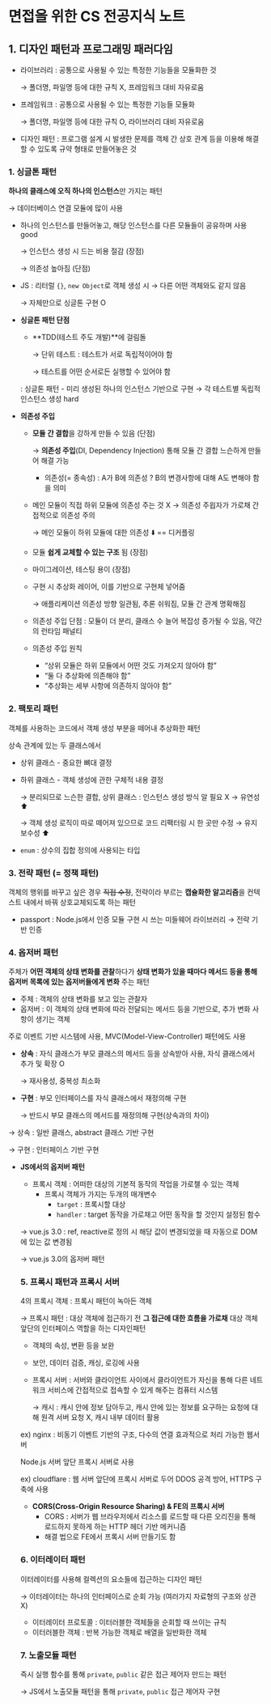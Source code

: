# 면접을 위한 CS 전공지식 노트

## 1. 디자인 패턴과 프로그래밍 패러다임

- 라이브러리 : 공통으로 사용될 수 있는 특정한 기능들을 모듈화한 것
    
    → 폴더명, 파일명 등에 대한 규칙 X, 프레임워크 대비 자유로움
    
- 프레임워크 : 공통으로 사용될 수 있는 특정한 기능들 모듈화
    
    → 폴더명, 파일명 등에 대한 규칙 O, 라이브러리 대비 자유로움
    

- 디자인 패턴 : 프로그램 설계 시 발생한 문제를 객체 간 상호 관계 등을 이용해 해결할 수 있도록 규약 형태로 만들어놓은 것

### 1. 싱글톤 패턴

**하나의 클래스에 오직 하나의 인스턴스**만 가지는 패턴

→ 데이터베이스 연결 모듈에 많이 사용

- 하나의 인스턴스를 만들어놓고, 해당 인스턴스를 다른 모듈들이 공유하며 사용 good
    
    → 인스턴스 생성 시 드는 비용 절감 (장점)
    
    → 의존성 높아짐 (단점)
    

- JS : 리터럴 `{}`, `new Object`로 객체 생성 시 → 다른 어떤 객체와도 같지 않음
    
    → 자체만으로 싱글톤 구현 O 
    

[](https://github.com/wnghdcjfe/csnote/blob/main/ch1/3.js)

- **싱글톤 패턴 단점**
    - **TDD(테스트 주도 개발)**에 걸림돌
        
        → 단위 테스트 : 테스트가 서로 독립적이어야 함 
        
        → 테스트를 어떤 순서로든 실행할 수 있어야 함
        
    
    : 싱글톤 패턴 - 미리 생성된 하나의 인스턴스 기반으로 구현 → 각 테스트별 독립적 인스턴스 생성 hard
    
- **의존성 주입**
    - **모듈 간 결합**을 강하게 만들 수 있음 (단점)
        
        → **의존성 주입**(DI, Dependency Injection) 통해 모듈 간 결합 느슨하게 만들어 해결 가능
        
        - 의존성(= 종속성) : A가 B에 의존성 ? B의 변경사항에 대해 A도 변해야 함을 의미
    - 메인 모듈이 직접 하위 모듈에 의존성 주는 것 X → 의존성 주읩자가 가로채 간접적으로 의존성 주의
        
        → 메인 모듈이 하위 모듈에 대한 의존성 ⬇️ == 디커플링
        
    - 모듈 **쉽게 교체할 수 있는 구조** 됨 (장점)
    - 마이그레이션, 테스팅 용이 (장점)
    - 구현 시 추상화 레이어, 이를 기반으로 구현체 넣어줌
        
        → 애플리케이션 의존성 방향 일관됨, 추론 쉬워짐, 모듈 간 관계 명확해짐
        
    - 의존성 주입 단점 : 모듈이 더 분리, 클래스 수 늘어 복잡성 증가될 수 있음, 약간의 런타임 패널티
    - 의존성 주입 원칙
        - “상위 모듈은 하위 모듈에서 어떤 것도 가져오지 않아야 함”
        - “둘 다 추상화에 의존해야 함”
        - “추상화는 세부 사항에 의존하지 않아야 함”

### 2. 팩토리 패턴

객체를 사용하는 코드에서 객체 생성 부분을 떼어내 추상화한 패턴

상속 관계에 있는 두 클래스에서 

- 상위 클래스 - 중요한 뼈대 결정
- 하위 클래스 - 객체 생성에 관한 구체적 내용 결정
    
    → 분리되므로 느슨한 결합, 상위 클래스 : 인스턴스 생성 방식 알 필요 X → 유연성 ⬆️
    
    → 객체 생성 로직이 따로 떼어져 있으므로 코드 리팩터링 시 한 곳만 수정 → 유지보수성 ⬆️
    

[](https://github.com/wnghdcjfe/csnote/blob/main/ch1/5.js)

- `enum` : 상수의 집합 정의에 사용되는 타입

### 3. 전략 패턴 (= 정책 패턴)

객체의 행위를 바꾸고 싶은 경우 ~~직접 수정~~, 전략이라 부르는 **캡슐화한 알고리즘**을 컨텍스트 내에서 바꿔 상호교체되도록 하는 패턴

- passport : Node.js에서 인증 모듈 구현 시 쓰는 미들웨어 라이브러리 → 전략 기반 인증

[](https://github.com/wnghdcjfe/csnote/blob/main/ch1/8.js)

### 4. 옵저버 패턴

주체가 **어떤 객체의 상태 변화를 관찰**하다가 **상태 변화가 있을 때마다 메서드 등을 통해 옵저버 목록에 있는 옵저버들에게 변화** 주는 패턴

- 주체 : 객체의 상태 변화를 보고 있는 관찰자
- 옵저버 : 이 객체의 상태 변화에 따라 전달되는 메서드 등을 기반으로, 추가 변화 사항이 생기는 객체

주로 이벤트 기반 시스템에 사용, MVC(Model-View-Controller) 패턴에도 사용

- **상속** : 자식 클래스가 부모 클래스의 메서드 등을 상속받아 사용, 자식 클래스에서 추가 및 확장 O
    
    → 재사용성, 중복성 최소화
    
- **구현** : 부모 인터페이스를 자식 클래스에서 재정의해 구현
    
    → 반드시 부모 클래스의 메서드를 재정의해 구현(상속과의 차이)
    

→ 상속 : 일반 클래스, abstract 클래스 기반 구현

→ 구현 : 인터페이스 기반 구현

- **JS에서의 옵저버 패턴**
    - 프록시 객체 : 어떠한 대상의 기본적 동작의 작업을 가로챌 수 있는 객체
        - 프록시 객체가 가지는 두개의 매개변수
            - `target` : 프록시할 대상
            - `handler` : target 동작을 가로채고 어떤 동작을 할 것인지 설정된 함수
    
    [](https://github.com/wnghdcjfe/csnote/blob/main/ch1/10.js)
    
    → vue.js 3.0 : ref, reactive로 정의 시 해당 값이 변경되었을 때 자동으로 DOM에 있는 값 변경됨
    
    → vue.js 3.0의 옵저버 패턴
    
    ### 5. 프록시 패턴과 프록시 서버
    
    4의 프록시 객체 : 프록시 패턴이 녹아든 객체
    
    → 프록시 패턴 : 대상 객체에 접근하기 전 **그 접근에 대한 흐름을 가로채** 대상 객체 앞단의 인터페이스 역할을 하는 디자인패턴
    
    - 객체의 속성, 변환 등을 보완
    - 보안, 데이터 검증, 캐싱, 로깅에 사용
    
    - 프록시 서버 : 서버와 클라이언트 사이에서 클라이언트가 자신을 통해 다른 네트워크 서비스에 간접적으로 접속할 수 있게 해주는 컴퓨터 시스템
        
        → 캐시 : 캐시 안에 정보 담아두고, 캐시 안에 있는 정보를 요구하는 요청에 대해 원격 서버 요청 X, 캐시 내부 데이터 활용
        
    
    ex) nginx : 비동기 이벤트 기반의 구조, 다수의 연결 효과적으로 처리 가능한 웹서버
    
    Node.js 서버 앞단 프록시 서버로 사용
    
    ex) cloudflare : 웹 서버 앞단에 프록시 서버로 두어 DDOS 공격 방어, HTTPS 구축에 사용
    
    - **CORS(Cross-Origin Resource Sharing) & FE의 프록시 서버**
        - CORS : 서버가 웹 브라우저에서 리소스를 로드할 때 다른 오리진을 통해 로드하지 못하게 하는 HTTP 헤더 기반 메커니즘
        - 해결 법으로 FE에서 프록시 서버 만들기도 함
    
    ### 6. 이터레이터 패턴
    
    이터레이터를 사용해 컬렉션의 요소들에 접근하는 디자인 패턴
    
    → 이터레이터는 하나의 인터페이스로 순회 가능 (여러가지 자료형의 구조와 상관 X)
    
    [](https://github.com/wnghdcjfe/csnote/blob/main/ch1/11.js)
    
    - 이터레이터 프로토콜 : 이터러블한 객체들을 순회할 때 쓰이는 규칙
    - 이터러블한 객체 : 반복 가능한 객체로 배열을 일반화한 객체
    
    ### 7. 노출모듈 패턴
    
    즉시 실행 함수를 통해 `private`, `public` 같은 접근 제어자 만드는 패턴
    
    → JS에서 노출모듈 패턴을 통해 `private`, `public` 접근 제어자 구현
    
    [](https://github.com/wnghdcjfe/csnote/blob/main/ch1/12.js)
